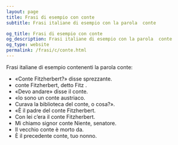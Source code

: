 ```yaml
---
layout: page
title: Frasi di esempio con conte 
subtitle: Frasi italiane di esempio con la parola  conte

og_title: Frasi di esempio con conte 
og_description: Frasi italiane di esempio con la parola  conte
og_type: website
permalink: /frasi/c/conte.html
---
```


Frasi italiane di esempio contenenti la parola conte:


- «Conte Fitzherbert?» disse sprezzante.
- conte Fitzherbert, detto Fitz .
- «Devo andare» disse il conte.
- «Io sono un conte austriaco.
- Curava la biblioteca del conte, o cosa?».
- «È il padre del conte Fitzherbert.
- Con lei c’era il conte Fitzherbert.
- Mi chiamo signor conte Niente, senatore.
- Il vecchio conte è morto da.
- È il precedente conte, tuo nonno.
